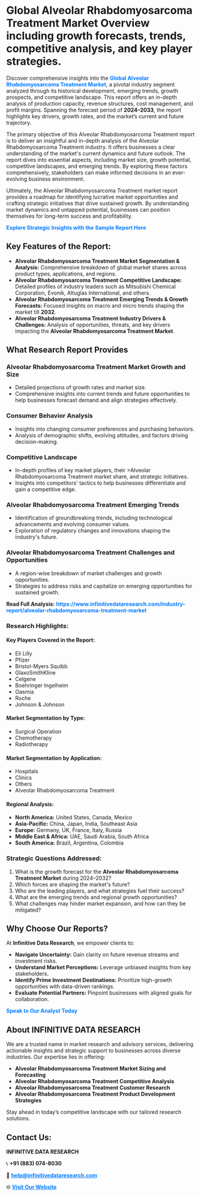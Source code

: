 <h1>Global Alveolar Rhabdomyosarcoma Treatment Market Overview including growth forecasts, trends, competitive analysis, and key player strategies.</h1>
<p>
Discover comprehensive insights into the 
<a href="https://www.infinitivedataresearch.com/industry-report/alveolar-rhabdomyosarcoma-treatment-market" rel="dofollow" style="color: #007BFF; text-decoration: none;"><strong>Global Alveolar Rhabdomyosarcoma Treatment Market</strong></a>, a pivotal industry segment analyzed through its historical development, emerging trends, growth prospects, and competitive landscape. This report offers an in-depth analysis of production capacity, revenue structures, cost management, and profit margins. Spanning the forecast period of <strong>2024–2033</strong>, the report highlights key drivers, growth rates, and the market’s current and future trajectory.
</p>
<p>
The primary objective of this Alveolar Rhabdomyosarcoma Treatment report is to deliver an insightful and in-depth analysis of the Alveolar Rhabdomyosarcoma Treatment industry. It offers businesses a clear understanding of the market's current dynamics and future outlook. The report dives into essential aspects, including market size, growth potential, competitive landscapes, and emerging trends. By exploring these factors comprehensively, stakeholders can make informed decisions in an ever-evolving business environment.
</p>
<p>
Ultimately, the Alveolar Rhabdomyosarcoma Treatment market report provides a roadmap for identifying lucrative market opportunities and crafting strategic initiatives that drive sustained growth. By understanding market dynamics and untapped potential, businesses can position themselves for long-term success and profitability.
</p>
<p>
<a href="https://www.infinitivedataresearch.com/request-sample/reportId=112043" style="color: #007BFF; text-decoration: none;"><strong>Explore Strategic Insights with the Sample Report Here</strong></a>
</p>

<h2>Key Features of the Report:</h2>
<ul>
<li><strong>Alveolar Rhabdomyosarcoma Treatment Market Segmentation & Analysis:</strong> Comprehensive breakdown of global market shares across product types, applications, and regions.</li>
<li><strong>Alveolar Rhabdomyosarcoma Treatment Competitive Landscape:</strong> Detailed profiles of industry leaders such as Mitsubishi Chemical Corporation, Evonik, Altuglas International, and others.</li>
<li><strong>Alveolar Rhabdomyosarcoma Treatment Emerging Trends & Growth Forecasts:</strong> Focused insights on macro and micro trends shaping the market till <strong>2032</strong>.</li>
<li><strong>Alveolar Rhabdomyosarcoma Treatment Industry Drivers & Challenges:</strong> Analysis of opportunities, threats, and key drivers impacting the <strong>Alveolar Rhabdomyosarcoma Treatment Market</strong>.</li>
</ul>

<h2>What Research Report Provides</h2>
<h3>Alveolar Rhabdomyosarcoma Treatment Market Growth and Size</h3>
<ul>
<li>Detailed projections of growth rates and market size.</li>
<li>Comprehensive insights into current trends and future opportunities to help businesses forecast demand and align strategies effectively.</li>
</ul>

<h3>Consumer Behavior Analysis</h3>
<ul>
<li>Insights into changing consumer preferences and purchasing behaviors.</li>
<li>Analysis of demographic shifts, evolving attitudes, and factors driving decision-making.</li>
</ul>

<h3>Competitive Landscape</h3>
<ul>
<li>In-depth profiles of key market players, their >Alveolar Rhabdomyosarcoma Treatment market share, and strategic initiatives.</li>
<li>Insights into competitors' tactics to help businesses differentiate and gain a competitive edge.</li>
</ul>

<h3>Alveolar Rhabdomyosarcoma Treatment Emerging Trends</h3>
<ul>
<li>Identification of groundbreaking trends, including technological advancements and evolving consumer values.</li>
<li>Exploration of regulatory changes and innovations shaping the industry's future.</li>
</ul>

<h3>Alveolar Rhabdomyosarcoma Treatment Challenges and Opportunities</h3>
<ul>
<li>A region-wise breakdown of market challenges and growth opportunities.</li>
<li>Strategies to address risks and capitalize on emerging opportunities for sustained growth.</li>
</ul>
<p><strong>Read Full Analysis:</strong> <a href="https://www.infinitivedataresearch.com/industry-report/alveolar-rhabdomyosarcoma-treatment-market" rel="dofollow" style="color: #007BFF; text-decoration: none;"><strong>https://www.infinitivedataresearch.com/industry-report/alveolar-rhabdomyosarcoma-treatment-market</strong></a></p>
<h3>Research Highlights:</h3>
<h4>Key Players Covered in the Report:</h4>
<ul><li>Eli Lilly</li><li>Pfizer</li><li>Bristol-Myers Squibb</li><li>GlaxoSmithKline</li><li>Celgene</li><li>Boehringer Ingelheim</li><li>Oasmia</li><li>Roche</li><li>Johnson &amp; Johnson</li></ul>
<h4>Market Segmentation by Type:</h4>
<ul><li>Surgical Operation</li><li>Chemotherapy</li><li>Radiotherapy</li></ul>
<h4>Market Segmentation by Application:</h4>
<ul><li>Hospitals</li><li>Clinics</li><li>Others</li><li>Alveolar Rhabdomyosarcoma Treatment</li></ul>

<h4>Regional Analysis:</h4>
<ul>
<li><strong>North America:</strong> United States, Canada, Mexico</li>
<li><strong>Asia-Pacific:</strong> China, Japan, India, Southeast Asia</li>
<li><strong>Europe:</strong> Germany, UK, France, Italy, Russia</li>
<li><strong>Middle East & Africa:</strong> UAE, Saudi Arabia, South Africa</li>
<li><strong>South America:</strong> Brazil, Argentina, Colombia</li>
</ul>

<h3>Strategic Questions Addressed:</h3>
<ol>
<li>What is the growth forecast for the <strong>Alveolar Rhabdomyosarcoma Treatment Market</strong> during 2024–2032?</li>
<li>Which forces are shaping the market's future?</li>
<li>Who are the leading players, and what strategies fuel their success?</li>
<li>What are the emerging trends and regional growth opportunities?</li>
<li>What challenges may hinder market expansion, and how can they be mitigated?</li>
</ol>

<h2>Why Choose Our Reports?</h2>
<p>At <strong>Infinitive Data Research</strong>, we empower clients to:</p>
<ul>
<li><strong>Navigate Uncertainty:</strong> Gain clarity on future revenue streams and investment risks.</li>
<li><strong>Understand Market Perceptions:</strong> Leverage unbiased insights from key stakeholders.</li>
<li><strong>Identify Prime Investment Destinations:</strong> Prioritize high-growth opportunities with data-driven rankings.</li>
<li><strong>Evaluate Potential Partners:</strong> Pinpoint businesses with aligned goals for collaboration.</li>
</ul>
<p><a href="https://www.infinitivedataresearch.com/industry-report/alveolar-rhabdomyosarcoma-treatment-market" rel="dofollow" style="color: #007BFF; text-decoration: none;"><strong>Speak to Our Analyst Today</strong></a></p>

<h2>About INFINITIVE DATA RESEARCH</h2>
<p>We are a trusted name in market research and advisory services, delivering actionable insights and strategic support to businesses across diverse industries. Our expertise lies in offering:</p>
<ul>
<li><strong>Alveolar Rhabdomyosarcoma Treatment Market Sizing and Forecasting</strong></li>
<li><strong>Alveolar Rhabdomyosarcoma Treatment Competitive Analysis</strong></li>
<li><strong>Alveolar Rhabdomyosarcoma Treatment Customer Research</strong></li>
<li><strong>Alveolar Rhabdomyosarcoma Treatment Product Development Strategies</strong></li>
</ul>
<p>Stay ahead in today’s competitive landscape with our tailored research solutions.</p>

<h2>Contact Us:</h2>
<p><strong>INFINITIVE DATA RESEARCH</strong></p>
<p>📞 <strong>+91 (883) 074-8030</strong></p>
<p>📧 <strong><a href="mailto:help@infinitivedataresearch.com" style="color: #007BFF;">help@infinitivedataresearch.com</a></strong></p>
<p>🌐 <strong><a href="https://www.infinitivedataresearch.com" rel="dofollow" style="color: #007BFF;">Visit Our Website</a></strong></p>
